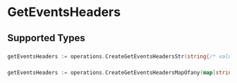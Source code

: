 # GetEventsHeaders


## Supported Types

### 

```go
getEventsHeaders := operations.CreateGetEventsHeadersStr(string{/* values here */})
```

### 

```go
getEventsHeaders := operations.CreateGetEventsHeadersMapOfany(map[string]interface{}{/* values here */})
```

